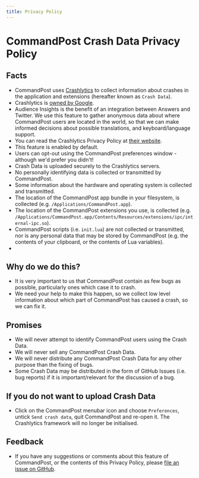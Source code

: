 ```yaml
---
title: Privacy Policy
---
```


# CommandPost Crash Data Privacy Policy

## Facts
* CommandPost uses [Crashlytics](https://fabric.io) to collect information about crashes in the application and extensions (hereafter known as `Crash Data`).
* Crashlytics is [owned by Google](https://fabric.io/blog/fabric-joins-google).
* Audience Insights is the benefit of an integration between Answers and Twitter. We use this feature to gather anonymous data about where CommandPost users are located in the world, so that we can make informed decisions about possible translations, and keyboard/language support.
* You can read the Crashlytics Privacy Policy at [their website](http://try.crashlytics.com/terms/).
* This feature is enabled by default.
* Users can opt-out using the CommandPost preferences window - although we'd prefer you didn't!
* Crash Data is uploaded securely to the Crashlytics servers.
* No personally identifying data is collected or transmitted by CommandPost.
* Some information about the hardware and operating system is collected and transmitted.
* The location of the CommandPost app bundle in your filesystem, is collected (e.g. `/Applications/CommandPost.app`).
* The location of the CommandPost extensions you use, is collected (e.g. `/Applications/CommandPost.app/Contents/Resources/extensions/ipc/internal-ipc.so`).
* CommandPost scripts (i.e. `init.lua`) are not collected or transmitted, nor is any personal data that may be stored by CommandPost (e.g. the contents of your clipboard, or the contents of Lua variables).
*
## Why do we do this?
 * It is very important to us that CommandPost contain as few bugs as possible, particularly ones which case it to crash.
 * We need your help to make this happen, so we collect low level information about which part of CommandPost has caused a crash, so we can fix it.

## Promises
* We will never attempt to identify CommandPost users using the Crash Data.
* We will never sell any CommandPost Crash Data.
* We will never distribute any CommandPost Crash Data for any other purpose than the fixing of bugs.
* Some Crash Data may be distributed in the form of GitHub Issues (i.e. bug reports) if it is important/relevant for the discussion of a bug.

## If you do not want to upload Crash Data
* Click on the CommandPost menubar icon and choose `Preferences`, untick `Send crash data`, quit CommandPost and re-open it. The Crashlytics framework will no longer be initialised.

## Feedback
* If you have any suggestions or comments about this feature of CommandPost, or the contents of this Privacy Policy, please [file an issue on GitHub](https://github.com/CommandPost/CommandPost/issues).